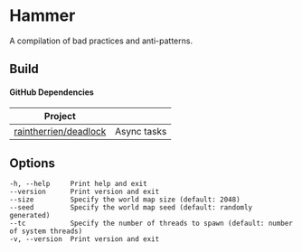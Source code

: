 # Hammer

A compilation of bad practices and anti-patterns.

## Build

#### GitHub Dependencies
| Project | |
| ------- | - |
| [raintherrien/deadlock](https://github.com/raintherrien/deadlock) | Async tasks |

## Options
    -h, --help     Print help and exit
    --version      Print version and exit
    --size         Specify the world map size (default: 2048)
    --seed         Specify the world map seed (default: randomly generated)
    --tc           Specify the number of threads to spawn (default: number of system threads)
    -v, --version  Print version and exit
